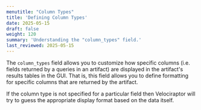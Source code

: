 ```yaml
---
menutitle: "Column Types"
title: 'Defining Column Types'
date: 2025-05-15
draft: false
weight: 120
summary: 'Understanding the "column_types" field.'
last_reviewed: 2025-05-15
---
```


The `column_types` field allows you to customize how specific columns (i.e.
fields returned by a queries in an artifact) are displayed in the artifact's
results tables in the GUI. That is, this field allows you to define formatting
for specific columns that are returned by the artifact.

If the column type is not specified for a particular field then Velociraptor
will try to guess the appropriate display format based on the data itself.


